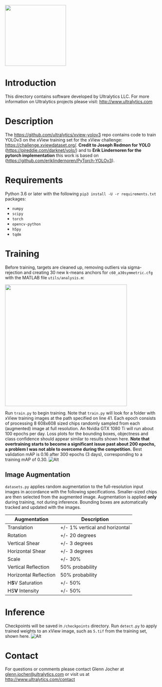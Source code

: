 <img src="https://storage.googleapis.com/ultralytics/UltralyticsLogoName1000×676.png" width="200">  

# Introduction

This directory contains software developed by Ultralytics LLC. For more information on Ultralytics projects please visit:
http://www.ultralytics.com  

# Description

The https://github.com/ultralytics/xview-yolov3 repo contains code to train YOLOv3 on the xView training set for the xView challenge: https://challenge.xviewdataset.org/. **Credit to Joseph Redmon for YOLO** (https://pjreddie.com/darknet/yolo/) and to **Erik Lindernoren for the pytorch implementation** this work is based on (https://github.com/eriklindernoren/PyTorch-YOLOv3).

# Requirements

Python 3.6 or later with the following `pip3 install -U -r requirements.txt` packages:

- `numpy`
- `scipy`
- `torch`
- `opencv-python`
- `h5py`
- `tqdm`

# Training

Before training, targets are cleaned up, removing outliers via sigma-rejection and creating 30 new k-means anchors for `c60_a30symmetric.cfg` with the MATLAB file `utils/analysis.m`:

<img src="https://github.com/ultralytics/xview-yolov3/blob/master/cfg/c60_a30.png" width="400">

Run `train.py` to begin training. Note that `train.py` will look for a folder with xView training images at the path specified on line 41. Each epoch consists of processing 8 608x608 sized chips randomly sampled from each (augmented) image at full resolution. An Nvidia GTX 1080 Ti will run about 100 epochs per day. Loss plots for the bounding boxes, objectness and class confidence should appear similar to results shown here. **Note that overtraining starts to become a significant issue past about 200 epochs, a problem I was not able to overcome during the competition.** Best validation mAP is 0.16 after 300 epochs (3 days), corresponding to a training mAP of 0.30.
![Alt](https://github.com/ultralytics/xview-yolov3/blob/master/data/xview_training_loss.png "training loss")

## Image Augmentation

`datasets.py` applies random augmentation to the full-resolution input images in accordance with the following specifications. Smaller-sized chips are then selected from the augmented image. Augmentation is applied **only** during training, not during inference. Bounding boxes are automatically tracked and updated with the images.

Augmentation | Description
--- | ---
Translation | +/- 1% vertical and horizontal
Rotation | +/- 20 degrees
Vertical Shear | +/- 3 degrees
Horizontal Shear | +/- 3 degrees
Scale | +/- 30%
Vertical Reflection | 50% probability
Horizontal Reflection | 50% probability
H**S**V Saturation | +/- 50%
HS**V** Intensity | +/- 50%

# Inference

Checkpoints will be saved in `/checkpoints` directory. Run `detect.py` to apply trained weights to an xView image, such as `5.tif` from the training set, shown here.
![Alt](https://github.com/ultralytics/xview-yolov3/blob/master/output/5.jpg "example")

# Contact

For questions or comments please contact Glenn Jocher at glenn.jocher@ultralytics.com or visit us at http://www.ultralytics.com/contact